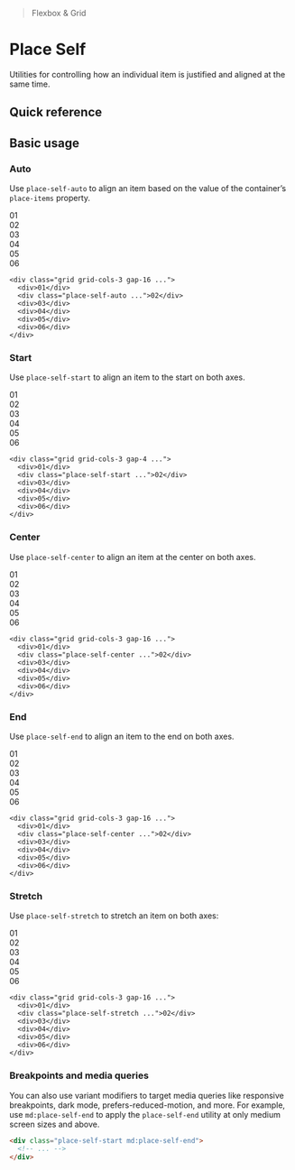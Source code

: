 > Flexbox & Grid

# Place Self
Utilities for controlling how an individual item is justified and aligned at the same time.

## Quick reference

## Basic usage
### Auto
Use `place-self-auto` to align an item based on the value of the container’s `place-items` property.

<container>
  <div class="grid grid-cols-3 gap-16 place-content-center">
    <div class="bg-blue-600 ex-box">01</div>
    <div class="bg-blue-500 ex-box">02</div>
    <div class="bg-blue-600 ex-box">03</div>
    <div class="bg-blue-600 ex-box">04</div>
    <div class="bg-blue-600 ex-box">05</div>
    <div class="bg-blue-600 ex-box">06</div>
  </div>
</container>

```html{3}
<div class="grid grid-cols-3 gap-16 ...">
  <div>01</div>
  <div class="place-self-auto ...">02</div>
  <div>03</div>
  <div>04</div>
  <div>05</div>
  <div>06</div>
</div>
```

### Start
Use `place-self-start` to align an item to the start on both axes.

<container>
  <div class="grid grid-cols-3 gap-16">
    <div class="bg-fuchsia-600 ex-box h-96">01</div>
    <box striped class="grid h-96" fg-color="var(--tw-fuchsia-fg)" bg-color="var(--tw-fuchsia-bg)">
      <div class="bg-fuchsia-500 ex-box h-64 place-self-start">02</div>
    </box>
    <div class="bg-fuchsia-600 ex-box h-96">03</div>
    <div class="bg-fuchsia-600 ex-box h-96">04</div>
    <div class="bg-fuchsia-600 ex-box h-96">05</div>
    <div class="bg-fuchsia-600 ex-box h-96">06</div>
  </div>
</container>

```html{3}
<div class="grid grid-cols-3 gap-4 ...">
  <div>01</div>
  <div class="place-self-start ...">02</div>
  <div>03</div>
  <div>04</div>
  <div>05</div>
  <div>06</div>
</div>
```

### Center
Use `place-self-center` to align an item at the center on both axes.

<container>
  <div class="grid grid-cols-3 gap-16">
    <div class="bg-cyan-600 ex-box h-96">01</div>
    <box striped class="grid h-96" fg-color="var(--tw-cyan-fg)" bg-color="var(--tw-cyan-bg)">
      <div class="bg-cyan-500 ex-box h-64 place-self-center">02</div>
    </box>
    <div class="bg-cyan-600 ex-box h-96">03</div>
    <div class="bg-cyan-600 ex-box h-96">04</div>
    <div class="bg-cyan-600 ex-box h-96">05</div>
    <div class="bg-cyan-600 ex-box h-96">06</div>
  </div>
</container>

```html{3}
<div class="grid grid-cols-3 gap-16 ...">
  <div>01</div>
  <div class="place-self-center ...">02</div>
  <div>03</div>
  <div>04</div>
  <div>05</div>
  <div>06</div>
</div>
```

### End
Use `place-self-end` to align an item to the end on both axes.

<container>
  <div class="grid grid-cols-3 gap-16">
    <div class="bg-violet-600 ex-box h-96">01</div>
    <box striped class="grid h-96" fg-color="var(--tw-violet-fg)" bg-color="var(--tw-violet-bg)">
      <div class="bg-violet-500 ex-box h-64 place-self-end">02</div>
    </box>
    <div class="bg-violet-600 ex-box h-96">03</div>
    <div class="bg-violet-600 ex-box h-96">04</div>
    <div class="bg-violet-600 ex-box h-96">05</div>
    <div class="bg-violet-600 ex-box h-96">06</div>
  </div>
</container>

```html{3}
<div class="grid grid-cols-3 gap-16 ...">
  <div>01</div>
  <div class="place-self-center ...">02</div>
  <div>03</div>
  <div>04</div>
  <div>05</div>
  <div>06</div>
</div>
```

### Stretch
Use `place-self-stretch` to stretch an item on both axes:

<container>
  <div class="grid grid-cols-3 gap-16">
    <div class="bg-indigo-600 ex-box h-96">01</div>
    <box striped class="grid h-96" fg-color="var(--tw-indigo-fg)" bg-color="var(--tw-indigo-bg)">
      <div class="bg-indigo-500 ex-box place-self-stretch">02</div>
    </box>
    <div class="bg-indigo-600 ex-box h-96">03</div>
    <div class="bg-indigo-600 ex-box h-96">04</div>
    <div class="bg-indigo-600 ex-box h-96">05</div>
    <div class="bg-indigo-600 ex-box h-96">06</div>
  </div>
</container>

```html{3}
<div class="grid grid-cols-3 gap-16 ...">
  <div>01</div>
  <div class="place-self-stretch ...">02</div>
  <div>03</div>
  <div>04</div>
  <div>05</div>
  <div>06</div>
</div>
```

### Breakpoints and media queries
You can also use variant modifiers to target media queries like responsive breakpoints, dark mode, prefers-reduced-motion, and more. For example, use `md:place-self-end` to apply the `place-self-end` utility at only medium screen sizes and above.

```html
<div class="place-self-start md:place-self-end">
  <!-- ... -->
</div>
```
